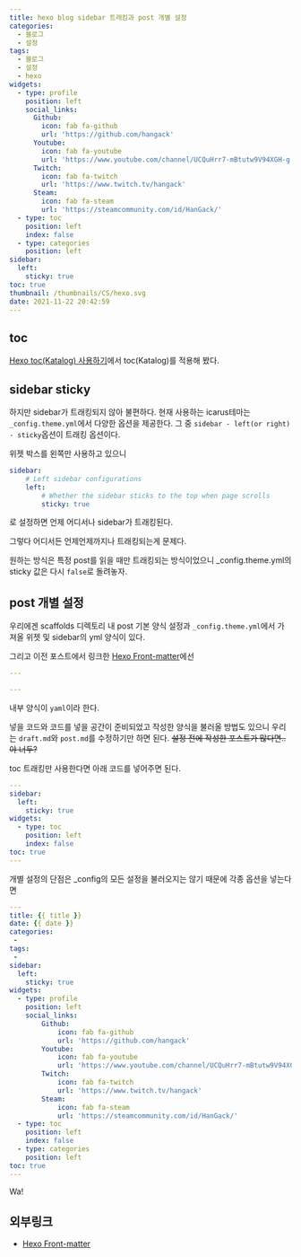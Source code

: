 ```yaml
---
title: hexo blog sidebar 트래킹과 post 개별 설정
categories:
  - 블로그
  - 설정
tags: 
  - 블로그
  - 설정
  - hexo
widgets:
  - type: profile
    position: left
    social_links:
      Github:
        icon: fab fa-github
        url: 'https://github.com/hangack'
      Youtube:
        icon: fab fa-youtube
        url: 'https://www.youtube.com/channel/UCQuHrr7-mBtutw9V94XGH-g'
      Twitch:
        icon: fab fa-twitch
        url: 'https://www.twitch.tv/hangack'
      Steam:
        icon: fab fa-steam
        url: 'https://steamcommunity.com/id/HanGack/'
  - type: toc
    position: left
    index: false
  - type: categories
    position: left
sidebar:
  left:
    sticky: true
toc: true
thumbnail: /thumbnails/CS/hexo.svg
date: 2021-11-22 20:42:59
---
```

  

## toc

[Hexo toc(Katalog) 사용하기](https://hangack.github.io/2021/11/22/Blog/Setting/hexo-blog-toc/)에서 toc(Katalog)를 적용해 봤다.


## sidebar sticky

하지만 sidebar가 트래킹되지 않아 불편하다.
현재 사용하는 icarus테마는 `_config.theme.yml`에서 다양한 옵션을 제공한다. 그 중 `sidebar - left(or right) - sticky`옵션이 트래킹 옵션이다.

위젯 박스를 왼쪽만 사용하고 있으니 
```yml
sidebar:
    # Left sidebar configurations
    left:
        # Whether the sidebar sticks to the top when page scrolls
        sticky: true
```
로 설정하면 언제 어디서나 sidebar가 트래킹된다.

그렇다 어디서든 언제언제까지나 트래킹되는게 문제다.

원하는 방식은 특정 post를 읽을 때만 트래킹되는 방식이었으니 _config.theme.yml의 sticky 값은 다시 `false`로 돌려놓자.


## post 개별 설정

우리에겐 scaffolds 디렉토리 내 post 기본 양식 설정과 `_config.theme.yml`에서 가져올 위젯 및 sidebar의 yml 양식이 있다.

그리고 이전 포스트에서 링크한 [Hexo Front-matter](https://hexo.io/ko/docs/front-matter.html)에선 
```yaml
---

---
```
내부 양식이 `yaml`이라 한다.

넣을 코드와 코드를 넣을 공간이 준비되었고 작성한 양식을 불러올 방법도 있으니 우리는 `draft.md`와 `post.md`를 수정하기만 하면 된다.
~~설정 전에 작성한 포스트가 많다면..야 너두?~~

toc 트래킹만 사용한다면 아래 코드를 넣어주면 된다.
```yaml
---
sidebar:
  left:
    sticky: true
widgets:
  - type: toc
    position: left
    index: false
toc: true
---
```

개별 설정의 단점은 _config의 모든 설정을 불러오지는 않기 때문에 각종 옵션을 넣는다면
```yaml draft.md
---
title: {{ title }}
date: {{ date }}
categories:
 - 
tags:
 - 
sidebar:
  left:
    sticky: true
widgets:
  - type: profile
    position: left
    social_links:
        Github:
            icon: fab fa-github
            url: 'https://github.com/hangack'
        Youtube:
            icon: fab fa-youtube
            url: 'https://www.youtube.com/channel/UCQuHrr7-mBtutw9V94XGH-g'
        Twitch:
            icon: fab fa-twitch
            url: 'https://www.twitch.tv/hangack'
        Steam:
            icon: fab fa-steam
            url: 'https://steamcommunity.com/id/HanGack/'
  - type: toc
    position: left
    index: false
  - type: categories
    position: left
toc: true
---
```
Wa!


## 외부링크
 - [Hexo Front-matter](https://hexo.io/ko/docs/front-matter.html)
